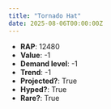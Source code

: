```yaml
---
title: "Tornado Hat"
date: 2025-08-06T00:00:00Z
---
```

- **RAP**: 12480
- **Value**: -1
- **Demand level**: -1
- **Trend**: -1
- **Projected?**: True
- **Hyped?**: True
- **Rare?**: True
